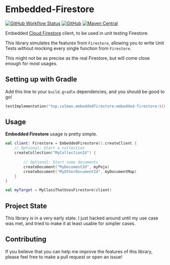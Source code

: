 # Embedded-Firestore

[![GitHub Workflow Status](https://img.shields.io/github/workflow/status/Kerooker/Embedded-Firestore/Check)](https://github.com/Kerooker/Embedded-Firestore/actions)
[![GitHub](https://img.shields.io/github/license/Kerooker/Embedded-Firestore)](LICENSE)
[![Maven Central](https://img.shields.io/maven-central/v/top.colman.embeddedfirestore/embedded-firestore)](https://search.maven.org/search?q=g:top.colman.embeddedfirestore)

Embedded [Cloud Firestore](https://firebase.google.com/docs/firestore) client, to be used in unit testing Firestore.

This library simulates the features from `Firestore`, allowing you to write Unit Tests without mocking every single function from `Firestore`. 

This might not be as precise as the real Firestore, but will come close enough for most usages.

## Setting up with Gradle

Add this line to your `build.gradle` dependencies, and you should be good to go!

```kotlin
testImplementation("top.colman.embeddedfirestore:embedded-firestore:${version}")
``` 

## Usage

**Embedded Firestore** usage is pretty simple.

```kotlin
val client: Firestore = EmbeddedFirestore().createClient {
    // Optional: Start a collection
    createCollection("MyCollectionId") {
    
        // Optional: Start some documents
        createDocument("MyDocumentId", myPojo)
        createDocument("MyOtherDocumentId", myDocumentMap)
    }
}

val myTarget = MyClassThatUsesFirestore(client)
```

## Project State
This library is in a very early state. I just hacked around until my use case was met, and tried to make it at least usable for simpler cases. 

## Contributing
If you believe that you can help me improve the features of this library, please feel free to make a pull request or open an issue!